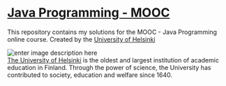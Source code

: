 # [Java Programming - MOOC](https://java-programming.mooc.fi/)

This repository contains my solutions for the MOOC - Java Programming online course.
Created by the [University of Helsinki](https://java-programming.mooc.fi)  
  

   ![enter image description here](https://buildingai.elementsofai.com/illustrations/logos/university-logo.svg)  
[The University of Helsinki](https://www.helsinki.fi/) is the oldest and largest institution of academic education in Finland. Through the power of science, the University has contributed to society, education and welfare since 1640.
